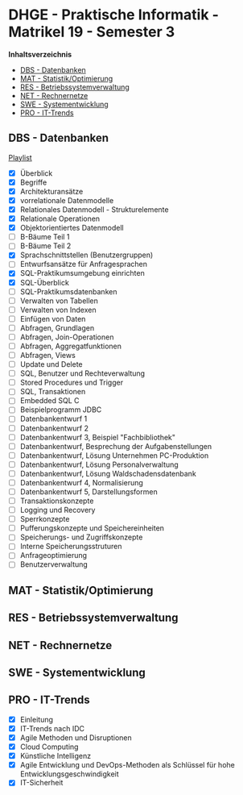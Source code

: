 # DHGE - Praktische Informatik - Matrikel 19 - Semester 3

<!-- START doctoc generated TOC please keep comment here to allow auto update -->
<!-- DON'T EDIT THIS SECTION, INSTEAD RE-RUN doctoc TO UPDATE -->
**Inhaltsverzeichnis**

- [DBS - Datenbanken](#dbs---datenbanken)
- [MAT - Statistik/Optimierung](#mat---statistikoptimierung)
- [RES - Betriebssystemverwaltung](#res---betriebssystemverwaltung)
- [NET - Rechnernetze](#net---rechnernetze)
- [SWE - Systementwicklung](#swe---systementwicklung)
- [PRO - IT-Trends](#pro---it-trends)

<!-- END doctoc generated TOC please keep comment here to allow auto update -->

## DBS - Datenbanken

[Playlist](https://www.youtube.com/playlist?list=PL2Elw_whlm_uhHPNk-HoCOpvkvAQC6vK2)

- [X] Überblick
- [X] Begriffe
- [X] Architekturansätze
- [X] vorrelationale Datenmodelle
- [X] Relationales Datenmodell - Strukturelemente
- [X] Relationale Operationen
- [X] Objektorientiertes Datenmodell
- [ ] B-Bäume Teil 1
- [ ] B-Bäume Teil 2
- [X] Sprachschnittstellen (Benutzergruppen)
- [ ] Entwurfsansätze für Anfragesprachen
- [X] SQL-Praktikumsumgebung einrichten
- [X] SQL-Überblick
- [ ] SQL-Praktikumsdatenbanken
- [ ] Verwalten von Tabellen
- [ ] Verwalten von Indexen
- [ ] Einfügen von Daten
- [ ] Abfragen, Grundlagen
- [ ] Abfragen, Join-Operationen
- [ ] Abfragen, Aggregatfunktionen
- [ ] Abfragen, Views
- [ ] Update und Delete
- [ ] SQL, Benutzer und Rechteverwaltung
- [ ] Stored Procedures und Trigger
- [ ] SQL, Transaktionen
- [ ] Embedded SQL C
- [ ] Beispielprogramm JDBC
- [ ] Datenbankentwurf 1
- [ ] Datenbankentwurf 2
- [ ] Datenbankentwurf 3, Beispiel "Fachbibliothek"
- [ ] Datenbankentwurf, Besprechung der Aufgabenstellungen
- [ ] Datenbankentwurf, Lösung Unternehmen PC-Produktion
- [ ] Datenbankentwurf, Lösung Personalverwaltung
- [ ] Datenbankentwurf, Lösung Waldschadensdatenbank
- [ ] Datenbankentwurf 4, Normalisierung
- [ ] Datenbankentwurf 5, Darstellungsformen
- [ ] Transaktionskonzepte
- [ ] Logging und Recovery
- [ ] Sperrkonzepte
- [ ] Pufferungskonzepte und Speichereinheiten
- [ ] Speicherungs- und Zugriffskonzepte
- [ ] Interne Speicherungsstruturen
- [ ] Anfrageoptimierung
- [ ] Benutzerverwaltung

## MAT - Statistik/Optimierung

## RES - Betriebssystemverwaltung

## NET - Rechnernetze

## SWE - Systementwicklung

## PRO - IT-Trends

- [X] Einleitung
- [X] IT-Trends nach IDC
- [X] Agile Methoden und Disruptionen
- [X] Cloud Computing
- [X] Künstliche Intelligenz
- [X] Agile Entwicklung und DevOps-Methoden als Schlüssel für hohe Entwicklungsgeschwindigkeit
- [X] IT-Sicherheit
